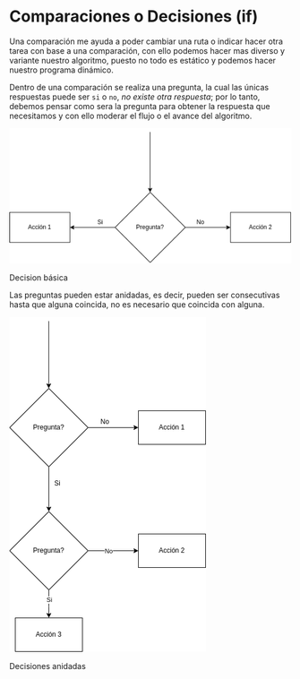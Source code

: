 # Comparaciones o Decisiones (if) 

Una comparación me ayuda a poder cambiar una ruta o indicar hacer otra tarea con base a una comparación, con ello podemos hacer mas diverso y variante nuestro algoritmo, puesto no todo es estático y podemos hacer nuestro programa dinámico.

Dentro de una comparación se realiza una pregunta, la cual las únicas respuestas puede ser `si` o `no`, *no existe otra respuesta*; por lo tanto, debemos pensar como sera la pregunta para obtener la respuesta que necesitamos y con ello moderar el flujo o el avance del algoritmo.

![decision1](img/desicion_1.png)
<figcaption>Decision básica</figcaption>


Las preguntas pueden estar anidadas, es decir, pueden ser consecutivas hasta que alguna coincida, no es necesario que coincida con alguna.


![decision2](img/desicion_2.png)
<figcaption>Decisiones anidadas</figcaption>

